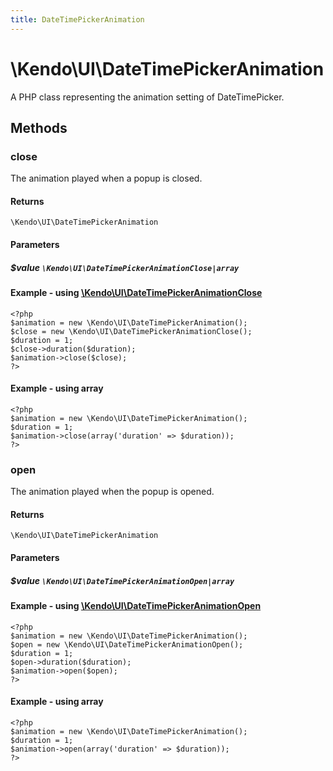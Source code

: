 ```yaml
---
title: DateTimePickerAnimation
---
```


# \Kendo\UI\DateTimePickerAnimation

A PHP class representing the animation setting of DateTimePicker.


## Methods

### close

The animation played when a popup is closed.

#### Returns
`\Kendo\UI\DateTimePickerAnimation`

#### Parameters

##### $value `\Kendo\UI\DateTimePickerAnimationClose|array`


#### Example - using [\Kendo\UI\DateTimePickerAnimationClose](/api/wrappers/php/Kendo/UI/DateTimePickerAnimationClose)
    <?php
    $animation = new \Kendo\UI\DateTimePickerAnimation();
    $close = new \Kendo\UI\DateTimePickerAnimationClose();
    $duration = 1;
    $close->duration($duration);
    $animation->close($close);
    ?>

#### Example - using array

    <?php
    $animation = new \Kendo\UI\DateTimePickerAnimation();
    $duration = 1;
    $animation->close(array('duration' => $duration));
    ?>

### open

The animation played when the popup is opened.

#### Returns
`\Kendo\UI\DateTimePickerAnimation`

#### Parameters

##### $value `\Kendo\UI\DateTimePickerAnimationOpen|array`


#### Example - using [\Kendo\UI\DateTimePickerAnimationOpen](/api/wrappers/php/Kendo/UI/DateTimePickerAnimationOpen)
    <?php
    $animation = new \Kendo\UI\DateTimePickerAnimation();
    $open = new \Kendo\UI\DateTimePickerAnimationOpen();
    $duration = 1;
    $open->duration($duration);
    $animation->open($open);
    ?>

#### Example - using array

    <?php
    $animation = new \Kendo\UI\DateTimePickerAnimation();
    $duration = 1;
    $animation->open(array('duration' => $duration));
    ?>

